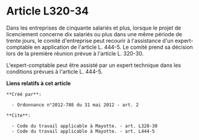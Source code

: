 # Article L320-34

Dans les entreprises de cinquante salariés et plus, lorsque le projet de licenciement concerne dix salariés ou plus dans une
même période de trente jours, le comité d'entreprise peut recourir à l'assistance d'un expert-comptable en application de
l'article L. 444-5. Le comité prend sa décision lors de la première réunion prévue à l'article L. 320-30. 

L'expert-comptable peut être assisté par un expert technique dans les conditions prévues à l'article L. 444-5.

**Liens relatifs à cet article**

	**Créé par**:

	  - Ordonnance n°2012-788 du 31 mai 2012 - art. 2

	**Cite**:

	  - Code du travail applicable à Mayotte. - art. L320-30
	  - Code du travail applicable à Mayotte. - art. L444-5
